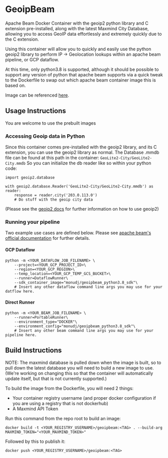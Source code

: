 # GeoipBeam #
Apache Beam Docker Container with the geoip2 python library and C extension pre-installed, along with the latest Maxmind City Database, allowing you to access GeoIP data effortlessly and extremely quickly due to the C extension.

Using this container will allow you to quickly and easily use the python geoip2 library to perform IP -> Geolocation lookups within an apache beam pipeline, or GCP dataflow.

At this time, only python3.8 is supported, although it should be possible to support any version of python that apache beam supports via a quick tweak to the Dockerfile to swap out which apache beam container image this is based on.

Image can be referenced [here](https://hub.docker.com/repository/docker/monudj/geoipbeam).

## Usage Instructions ##

You are welcome to use the prebuilt images 
### Accessing Geoip data in Python ###
Since this container comes pre-installed with the geoip2 library, and its C extension, you can use the geoip2 library as normal. 
The Database .mmdb file can be found at this path in the container: `GeoLite2-City/GeoLite2-City.mmdb`
So you can initialize the db reader like so within your python code:

```
import geoip2.database

with geoip2.database.Reader('GeoLite2-City/GeoLite2-City.mmdb') as reader:
    response = reader.city('203.0.113.0')
    # Do stuff with the geoip city data

```

(Please see the [geoip2 docs](https://github.com/maxmind/GeoIP2-python) for further information on how to use geoip2)
### Running your pipeline ###
Two example use cases are defined below. Please see [apache beam's official documentation](https://beam.apache.org/documentation/runtime/environments/#running-pipelines) for further details.
#### GCP Dataflow ####
```
python -m <YOUR_DATAFLOW_JOB_FILENAME> \
    --project=<YOUR_GCP_PROJECT_ID>\
    --region=<YOUR_GCP_REGION>\
    --temp_location=<YOUR_GCP_TEMP_GCS_BUCKET>\
    --runner=DataflowRunner\
    --sdk_container_image="monudj/geoipbeam_python3.8_sdk"\
    # Insert any other dataflow command line args you may use for your datflow here.
```

#### Direct Runner ####

```
python -m <YOUR_BEAM_JOB_FILENAME> \
    --runner=PortableRunner\
    --environment_type="DOCKER"\
    --environment_config="monudj/geoipbeam_python3.8_sdk"\
    # Insert any other beam command line args you may use for your pipeline here.
```

## Build Instructions ##

NOTE: The maxmind database is pulled down when the image is built, so to pull down the latest database you will need to build a new image to use. (We're working on changing this so that the container will automatically update itself, but that is not currently supported.)

To build the image from the Dockerfile, you will need 2 things:

- Your container registry username (and proper docker configuration if you are using a registry that is not dockerhub)
- A Maxmind API Token

Run this command from the repo root to build an image:

```
docker build -t <YOUR_REGISTRY_USERNAME>/geoipbeam:<TAG> . --build-arg MAXMIND_TOKEN="<YOUR_MAXMIND_TOKEN>"
```
Followed by this to publish it:
```
docker push <YOUR_REGISTRY_USERNAME>/geoipbeam:<TAG>
```
